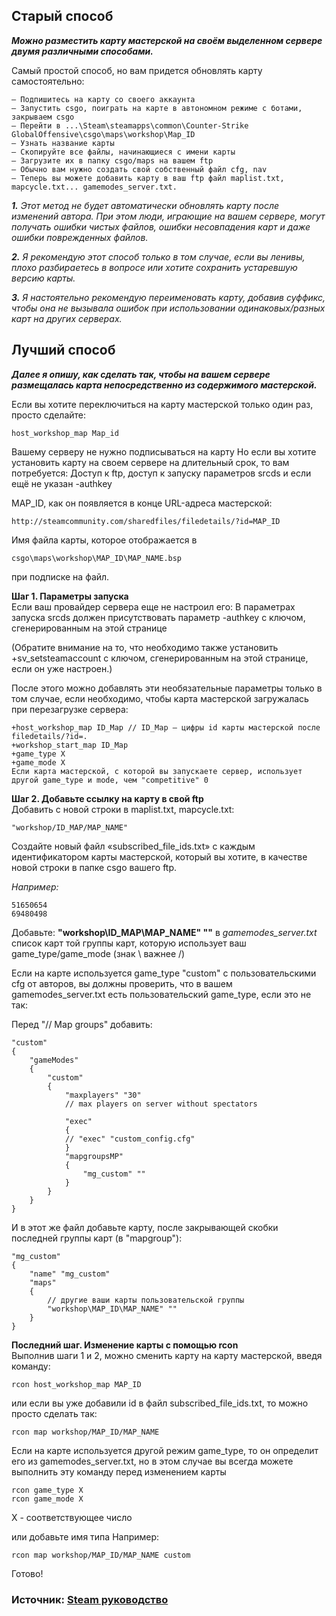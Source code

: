 ## Старый способ
***Можно разместить карту мастерской на своём выделенном сервере двумя различными способами.***

Самый простой способ, но вам придется обновлять карту самостоятельно:

    — Подпишитесь на карту со своего аккаунта
    — Запустить csgo, поиграть на карте в автономном режиме с ботами, закрываем csgo
    — Перейти в ...\Steam\steamapps\common\Counter-Strike GlobalOffensive\csgo\maps\workshop\Map_ID
    — Узнать название карты
    — Скопируйте все файлы, начинающиеся с имени карты
    — Загрузите их в папку csgo/maps на вашем ftp
    — Обычно вам нужно создать свой собственный файл cfg, nav
    — Теперь вы можете добавить карту в ваш ftp файл maplist.txt, mapcycle.txt... gamemodes_server.txt.

***1.** Этот метод не будет автоматически обновлять карту после изменений автора. При этом люди, играющие на вашем сервере, могут получать ошибки чистых файлов, ошибки несовпадения карт и даже ошибки поврежденных файлов.*

***2.** Я рекомендую этот способ только в том случае, если вы ленивы, плохо разбираетесь в вопросе или хотите сохранить устаревшую версию карты.*

***3.** Я настоятельно рекомендую переименовать карту, добавив суффикс, чтобы она не вызывала ошибок при использовании одинаковых/разных карт на других серверах.*

## Лучший способ
***Далее я опишу, как сделать так, чтобы на вашем сервере размещалась карта непосредственно из содержимого мастерской.***

Если вы хотите переключиться на карту мастерской только один раз, просто сделайте:
    
    host_workshop_map Map_id

Вашему серверу не нужно подписываться на карту
Но если вы хотите установить карту на своем сервере на длительный срок, то вам потребуется:
Доступ к ftp, доступ к запуску параметров srcds и если ещё не указан -authkey

MAP_ID, как он появляется в конце URL-адреса мастерской:
    
    http://steamcommunity.com/sharedfiles/filedetails/?id=MAP_ID

Имя файла карты, которое отображается в
    
    csgo\maps\workshop\MAP_ID\MAP_NAME.bsp
    
при подписке на файл.

**Шаг 1. Параметры запуска**<br>
Если ваш провайдер сервера еще не настроил его:
В параметрах запуска srcds должен присутствовать параметр -authkey с ключом, сгенерированным на этой странице

(Обратите внимание на то, что необходимо также установить +sv_setsteamaccount с ключом, сгенерированным на этой странице, если он уже настроен.)

После этого можно добавлять эти необязательные параметры только в том случае, если необходимо, чтобы карта мастерской загружалась при перезагрузке сервера:

```
+host_workshop_map ID_Map // ID_Map — цифры id карты мастерской после filedetails/?id=.
+workshop_start_map ID_Map
+game_type X
+game_mode X
Если карта мастерской, с которой вы запускаете сервер, использует другой game_type и mode, чем "competitive" 0
```

**Шаг 2. Добавьте ссылку на карту в свой ftp**<br>
Добавить с новой строки в maplist.txt, mapcycle.txt:

    "workshop/ID_MAP/MAP_NAME"

Создайте новый файл «subscribed_file_ids.txt» с каждым идентификатором карты мастерской, который вы хотите, в качестве новой строки в папке csgo вашего ftp.

*Например:*

    51650654
    69480498


Добавьте: **"workshop\ID_MAP\MAP_NAME" ""** в *gamemodes_server.txt* список карт той группы карт, которую использует ваш game_type/game_mode (знак \ важнее /)

Если на карте используется game_type "custom" с пользовательскими cfg от авторов, вы должны проверить, что в вашем gamemodes_server.txt есть пользовательский game_type, если это не так:

Перед "// Map groups" добавить:
```
"custom"
{
    "gameModes"
    {
        "custom"
        {
            "maxplayers" "30"
            // max players on server without spectators

            "exec"
            {
            // "exec" "custom_config.cfg"
            }
            "mapgroupsMP"
            {
                "mg_custom" ""
            }
        }
    }
}
```
И в этот же файл добавьте карту, после закрывающей скобки последней группы карт (в "mapgroup"):
```
"mg_custom"
{
    "name" "mg_custom"
    "maps"
    {
        // другие ваши карты пользовательской группы
        "workshop\MAP_ID\MAP_NAME" ""
    }
}
```

**Последний шаг. Изменение карты с помощью rcon**<br>
Выполнив шаги 1 и 2, можно сменить карту на карту мастерской, введя команду:

    rcon host_workshop_map MAP_ID

или если вы уже добавили id в файл subscribed_file_ids.txt, то можно просто сделать так:

    rcon map workshop/MAP_ID/MAP_NAME

Если на карте используется другой режим game_type, то он определит его из gamemodes_server.txt, но в этом случае вы всегда можете выполнить эту команду перед изменением карты
```
rcon game_type X
rcon game_mode X
```
X - соответствующее число

или добавьте имя типа
Например:

    rcon map workshop/MAP_ID/MAP_NAME custom

Готово!

### Источник: [Steam руководство](https://steamcommunity.com/sharedfiles/filedetails/?id=652443917)
